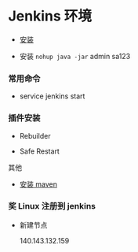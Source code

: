# Jenkins 环境

- [安装](https://jenkins.io/doc/pipeline/tour/getting-started/)

* 安装 `nohup java -jar`
  admin sa123

### 常用命令

- service jenkins start

### 插件安装

- Rebuilder

* Safe Restart

其他

- [安装 maven](https://www.cnblogs.com/EasonJim/p/7203635.html)

### 奖 Linux 注册到 jenkins

- 新建节点

  140.143.132.159
